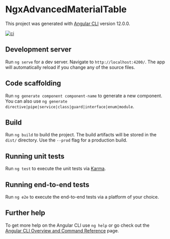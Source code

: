 # NgxAdvancedMaterialTable

This project was generated with [Angular CLI](https://github.com/angular/angular-cli) version 12.0.0.

[![ci](https://github.com/fernandoaabel/ngx-advanced-material-table/actions/workflows/ci.yml/badge.svg?branch=master)](https://github.com/fernandoaabel/ngx-advanced-material-table/actions/workflows/ci.yml)

## Development server

Run `ng serve` for a dev server. Navigate to `http://localhost:4200/`. The app will automatically reload if you change any of the source files.

## Code scaffolding

Run `ng generate component component-name` to generate a new component. You can also use `ng generate directive|pipe|service|class|guard|interface|enum|module`.

## Build

Run `ng build` to build the project. The build artifacts will be stored in the `dist/` directory. Use the `--prod` flag for a production build.

## Running unit tests

Run `ng test` to execute the unit tests via [Karma](https://karma-runner.github.io).

## Running end-to-end tests

Run `ng e2e` to execute the end-to-end tests via a platform of your choice.

## Further help

To get more help on the Angular CLI use `ng help` or go check out the [Angular CLI Overview and Command Reference](https://angular.io/cli) page.
